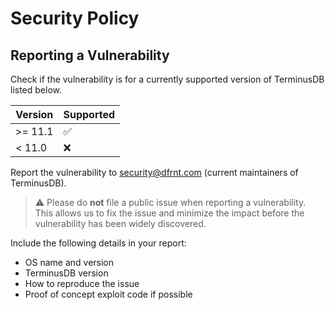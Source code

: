# Security Policy

## Reporting a Vulnerability

Check if the vulnerability is for a currently supported version of TerminusDB
listed below.

| Version | Supported          |
| ------- | ------------------ |
| >= 11.1  | :white_check_mark: |
| < 11.0  | :x:                |

Report the vulnerability to <security@dfrnt.com> (current maintainers of TerminusDB).

> :warning: Please do **not** file a public issue when reporting a
> vulnerability. This allows us to fix the issue and minimize the impact before
> the vulnerability has been widely discovered.

Include the following details in your report:

- OS name and version
- TerminusDB version
- How to reproduce the issue
- Proof of concept exploit code if possible
